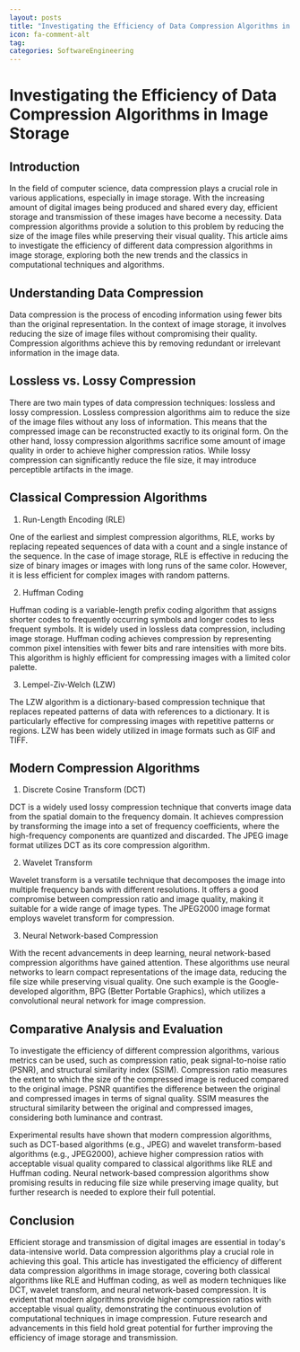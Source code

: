 ```yaml
---
layout: posts
title: "Investigating the Efficiency of Data Compression Algorithms in Image Storage"
icon: fa-comment-alt
tag:      
categories: SoftwareEngineering
---
```



# Investigating the Efficiency of Data Compression Algorithms in Image Storage

## Introduction

In the field of computer science, data compression plays a crucial role in various applications, especially in image storage. With the increasing amount of digital images being produced and shared every day, efficient storage and transmission of these images have become a necessity. Data compression algorithms provide a solution to this problem by reducing the size of the image files while preserving their visual quality. This article aims to investigate the efficiency of different data compression algorithms in image storage, exploring both the new trends and the classics in computational techniques and algorithms.

## Understanding Data Compression

Data compression is the process of encoding information using fewer bits than the original representation. In the context of image storage, it involves reducing the size of image files without compromising their quality. Compression algorithms achieve this by removing redundant or irrelevant information in the image data.

## Lossless vs. Lossy Compression

There are two main types of data compression techniques: lossless and lossy compression. Lossless compression algorithms aim to reduce the size of the image files without any loss of information. This means that the compressed image can be reconstructed exactly to its original form. On the other hand, lossy compression algorithms sacrifice some amount of image quality in order to achieve higher compression ratios. While lossy compression can significantly reduce the file size, it may introduce perceptible artifacts in the image.

## Classical Compression Algorithms

1. Run-Length Encoding (RLE)

One of the earliest and simplest compression algorithms, RLE, works by replacing repeated sequences of data with a count and a single instance of the sequence. In the case of image storage, RLE is effective in reducing the size of binary images or images with long runs of the same color. However, it is less efficient for complex images with random patterns.

2. Huffman Coding

Huffman coding is a variable-length prefix coding algorithm that assigns shorter codes to frequently occurring symbols and longer codes to less frequent symbols. It is widely used in lossless data compression, including image storage. Huffman coding achieves compression by representing common pixel intensities with fewer bits and rare intensities with more bits. This algorithm is highly efficient for compressing images with a limited color palette.

3. Lempel-Ziv-Welch (LZW)

The LZW algorithm is a dictionary-based compression technique that replaces repeated patterns of data with references to a dictionary. It is particularly effective for compressing images with repetitive patterns or regions. LZW has been widely utilized in image formats such as GIF and TIFF.

## Modern Compression Algorithms

1. Discrete Cosine Transform (DCT)

DCT is a widely used lossy compression technique that converts image data from the spatial domain to the frequency domain. It achieves compression by transforming the image into a set of frequency coefficients, where the high-frequency components are quantized and discarded. The JPEG image format utilizes DCT as its core compression algorithm.

2. Wavelet Transform

Wavelet transform is a versatile technique that decomposes the image into multiple frequency bands with different resolutions. It offers a good compromise between compression ratio and image quality, making it suitable for a wide range of image types. The JPEG2000 image format employs wavelet transform for compression.

3. Neural Network-based Compression

With the recent advancements in deep learning, neural network-based compression algorithms have gained attention. These algorithms use neural networks to learn compact representations of the image data, reducing the file size while preserving visual quality. One such example is the Google-developed algorithm, BPG (Better Portable Graphics), which utilizes a convolutional neural network for image compression.

## Comparative Analysis and Evaluation

To investigate the efficiency of different compression algorithms, various metrics can be used, such as compression ratio, peak signal-to-noise ratio (PSNR), and structural similarity index (SSIM). Compression ratio measures the extent to which the size of the compressed image is reduced compared to the original image. PSNR quantifies the difference between the original and compressed images in terms of signal quality. SSIM measures the structural similarity between the original and compressed images, considering both luminance and contrast.

Experimental results have shown that modern compression algorithms, such as DCT-based algorithms (e.g., JPEG) and wavelet transform-based algorithms (e.g., JPEG2000), achieve higher compression ratios with acceptable visual quality compared to classical algorithms like RLE and Huffman coding. Neural network-based compression algorithms show promising results in reducing file size while preserving image quality, but further research is needed to explore their full potential.

## Conclusion

Efficient storage and transmission of digital images are essential in today's data-intensive world. Data compression algorithms play a crucial role in achieving this goal. This article has investigated the efficiency of different data compression algorithms in image storage, covering both classical algorithms like RLE and Huffman coding, as well as modern techniques like DCT, wavelet transform, and neural network-based compression. It is evident that modern algorithms provide higher compression ratios with acceptable visual quality, demonstrating the continuous evolution of computational techniques in image compression. Future research and advancements in this field hold great potential for further improving the efficiency of image storage and transmission.